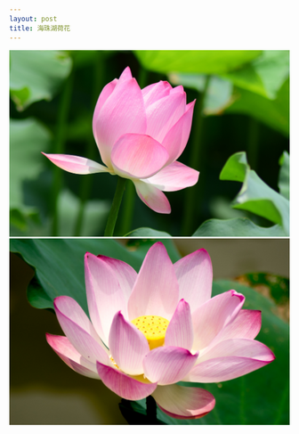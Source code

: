 ```yaml
---
layout: post
title: 海珠湖荷花
---
```


<img src="https://github.com/comacros/comacros.github.io/raw/master/images/DSC_6159.JPG" alt="海珠湖荷花 1/2" onclick="javascript:enlarge(this)" class="toEnlarge" >
<img src="https://github.com/comacros/comacros.github.io/raw/master/images/DSC_6202.JPG" alt="海珠湖荷花 2/2" onclick="javascript:enlarge(this)" class="toEnlarge" >